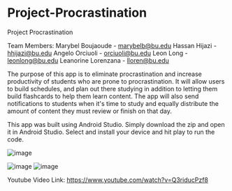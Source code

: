 # Project-Procrastination
Project Procrastination

Team Members: Marybel Boujaoude - marybelb@bu.edu Hassan Hijazi - hhijazi@bu.edu Angelo Orciuoli - orciuoli@bu.edu Leon Long - leonlong@bu.edu Leanorine Lorenzana - lloren@bu.edu

The purpose of this app is to eliminate procrastination and increase productivity of students who are prone to procrastination. It will allow users to build schedules, and plan out there studying in addition to letting them build flashcards to help them learn content. The app will also send notifications to students when it's time to study and equally distribute the amount of content they must review or finish on that day.

This app was built using Android Studio. Simply download the zip and open it in Android Studio. Select and install your device and hit play to run the code.

![image](https://user-images.githubusercontent.com/91172956/173213785-033f14b4-0d4b-4ac1-b1a0-63e9cea01269.png)

![image](https://user-images.githubusercontent.com/91172956/173213795-030d58bc-3dfe-4901-9639-c6331a352bab.png)
![image](https://user-images.githubusercontent.com/91172956/173213797-5ba2f111-53d4-41a5-8815-1a0b24942bff.png)

Youtube Video Link: https://www.youtube.com/watch?v=Q3riducPzf8
